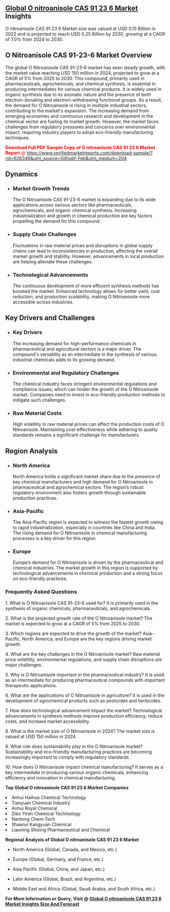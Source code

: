 <h2><a href="https://www.verifiedmarketreports.com/download-sample/?rid=626348&amp;utm_source=Githubf&amp;utm_medium=204" target="_blank">Global O nitroanisole CAS 91 23 6 Market</a> Insights</h2><p>O nitroanisole CAS 91 23 6 Market size was valued at USD 0.15 Billion in 2022 and is projected to reach USD 0.25 Billion by 2030, growing at a CAGR of 7.0% from 2024 to 2030.</p><p><h2>O Nitroanisole CAS 91-23-6 Market Overview</h2> <p>The global O Nitroanisole CAS 91-23-6 market has seen steady growth, with the market value reaching USD 150 million in 2024, projected to grow at a CAGR of 5% from 2025 to 2030. This compound, primarily used in pharmaceuticals, agrochemicals, and chemical synthesis, is essential in producing intermediates for various chemical products. It is widely used in organic synthesis due to its aromatic nature and the presence of both electron-donating and electron-withdrawing functional groups. As a result, the demand for O Nitroanisole is rising in multiple industrial sectors, contributing to the market's expansion. The increasing demand from emerging economies and continuous research and development in the chemical sector are fueling its market growth. However, the market faces challenges from regulatory pressures and concerns over environmental impact, requiring industry players to adopt eco-friendly manufacturing techniques. <p><p><span class=""><span style="color: #ff0000;"><strong>Download Full PDF Sample Copy of O nitroanisole CAS 91 23 6 Market Report</strong> @ </span><a href="https://www.verifiedmarketreports.com/download-sample/?rid=626348&amp;utm_source=Githubf-Feb&amp;utm_medium=204" target="_blank">https://www.verifiedmarketreports.com/download-sample/?rid=626348&amp;utm_source=Githubf-Feb&amp;utm_medium=204</a></span></p></p> <h2>Dynamics</h2> <ul> <li><h3>Market Growth Trends</h3> The O Nitroanisole CAS 91-23-6 market is expanding due to its wide applications across various sectors like pharmaceuticals, agrochemicals, and organic chemical synthesis. Increasing industrialization and growth in chemical production are key factors propelling the demand for this compound.</li> <li><h3>Supply Chain Challenges</h3> Fluctuations in raw material prices and disruptions in global supply chains can lead to inconsistencies in production, affecting the overall market growth and stability. However, advancements in local production are helping alleviate these challenges.</li> <li><h3>Technological Advancements</h3> The continuous development of more efficient synthesis methods has boosted the market. Enhanced technology allows for better yield, cost reduction, and production scalability, making O Nitroanisole more accessible across industries.</li> </ul> <h2>Key Drivers and Challenges</h2> <ul> <li><h3>Key Drivers</h3> The increasing demand for high-performance chemicals in pharmaceutical and agricultural sectors is a major driver. The compound's versatility as an intermediate in the synthesis of various industrial chemicals adds to its growing demand.</li> <li><h3>Environmental and Regulatory Challenges</h3> The chemical industry faces stringent environmental regulations and compliance issues, which can hinder the growth of the O Nitroanisole market. Companies need to invest in eco-friendly production methods to mitigate such challenges.</li> <li><h3>Raw Material Costs</h3> High volatility in raw material prices can affect the production costs of O Nitroanisole. Maintaining cost-effectiveness while adhering to quality standards remains a significant challenge for manufacturers.</li> </ul> <h2>Region Analysis</h2> <ul> <li><h3>North America</h3> North America holds a significant market share due to the presence of key chemical manufacturers and high demand for O Nitroanisole in pharmaceutical and agrochemical sectors. The region’s robust regulatory environment also fosters growth through sustainable production practices.</li> <li><h3>Asia-Pacific</h3> The Asia-Pacific region is expected to witness the fastest growth owing to rapid industrialization, especially in countries like China and India. The rising demand for O Nitroanisole in chemical manufacturing processes is a key driver for this region.</li> <li><h3>Europe</h3> Europe’s demand for O Nitroanisole is driven by the pharmaceutical and chemical industries. The market growth in this region is supported by technological advancements in chemical production and a strong focus on eco-friendly practices.</li> </ul> <h3>Frequently Asked Questions</h3> <p>1. What is O Nitroanisole CAS 91-23-6 used for? It is primarily used in the synthesis of organic chemicals, pharmaceuticals, and agrochemicals.</p> <p>2. What is the projected growth rate of the O Nitroanisole market? The market is expected to grow at a CAGR of 5% from 2025 to 2030.</p> <p>3. Which regions are expected to drive the growth of the market? Asia-Pacific, North America, and Europe are the key regions driving market growth.</p> <p>4. What are the key challenges in the O Nitroanisole market? Raw material price volatility, environmental regulations, and supply chain disruptions are major challenges.</p> <p>5. Why is O Nitroanisole important in the pharmaceutical industry? It is used as an intermediate for producing pharmaceutical compounds with important therapeutic applications.</p> <p>6. What are the applications of O Nitroanisole in agriculture? It is used in the development of agrochemical products such as pesticides and herbicides.</p> <p>7. How does technological advancement impact the market? Technological advancements in synthesis methods improve production efficiency, reduce costs, and increase market accessibility.</p> <p>8. What is the market size of O Nitroanisole in 2024? The market size is valued at USD 150 million in 2024.</p> <p>9. What role does sustainability play in the O Nitroanisole market? Sustainability and eco-friendly manufacturing practices are becoming increasingly important to comply with regulatory standards.</p> <p>10. How does O Nitroanisole impact chemical manufacturing? It serves as a key intermediate in producing various organic chemicals, enhancing efficiency and innovation in chemical manufacturing.</p> </p><p><strong>Top Global O nitroanisole CAS 91 23 6 Market Companies</strong></p><div data-test-id=""><p><li>Anhui Haihua Chemical Technology</li><li> Tianyuan Chemical Industry</li><li> Anhui Royal Chemical</li><li> Zibo Yiren Chemical Techinology</li><li> Nantong Chem-Tech</li><li> Shaanxi Kangyuan Chemical</li><li> Liaoning Shixing Pharmaceutical and Chemical</li></p><div><strong>Regional Analysis of&nbsp;Global O nitroanisole CAS 91 23 6 Market</strong></div><ul><li dir="ltr"><p dir="ltr">North America&nbsp;(Global, Canada, and Mexico, etc.)</p></li><li dir="ltr"><p dir="ltr">Europe (Global, Germany, and France, etc.)</p></li><li dir="ltr"><p dir="ltr">Asia Pacific&nbsp;(Global, China, and Japan, etc.)</p></li><li dir="ltr"><p dir="ltr">Latin America&nbsp;(Global, Brazil, and Argentina, etc.)</p></li><li dir="ltr">Middle East and Africa&nbsp;(Global, Saudi Arabia, and South Africa, etc.)</li></ul><p><strong>For More Information or Query, Visit @&nbsp;</strong><strong><a href="https://www.verifiedmarketreports.com/product/o-nitroanisole-cas-91-23-6-market/?utm_source=Githubf&amp;utm_medium=204" target="_blank">Global O nitroanisole CAS 91 23 6 Market Insights Size And Forecast</a></strong></p></div>
